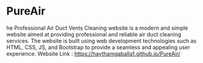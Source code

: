 # PureAir
he Professional Air Duct Vents Cleaning website is a modern and simple website aimed at providing professional and reliable air duct cleaning services. The website is built using web development technologies such as HTML, CSS, JS, and Bootstrap to provide a seamless and appealing user experience.
Website Link : https://haythamgaballa1.github.io/PureAir/
